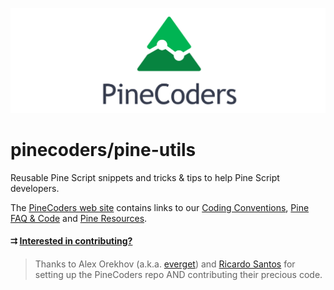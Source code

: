 ![logo](images/PineCoders.png "Pine")

# pinecoders/pine-utils
Reusable Pine Script snippets and tricks & tips to help Pine Script developers.

The [PineCoders web site](http://pinecoders.com) contains links to our [Coding Conventions](http://www.pinecoders.com/coding_conventions/), [Pine FAQ & Code](http://www.pinecoders.com/faq_and_code/) and [Pine Resources](http://www.pinecoders.com/resources/).

#### &#11142; [Interested in contributing?](/snippets/#instructions-to-contributors)

> Thanks to Alex Orekhov (a.k.a. [everget](https://www.tradingview.com/u/everget/)) and [Ricardo Santos](https://www.tradingview.com/u/RicardoSantos/) for setting up the PineCoders repo AND contributing their precious code.

